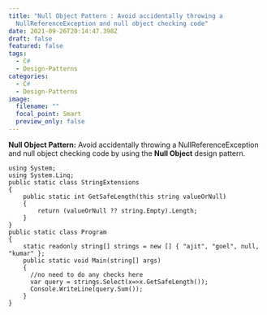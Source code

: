 ```yaml
---
title: "Null Object Pattern : Avoid accidentally throwing a
  NullReferenceException and null object checking code"
date: 2021-09-26T20:14:47.398Z
draft: false
featured: false
tags:
  - C#
  - Design-Patterns
categories:
  - C#
  - Design-Patterns
image:
  filename: ""
  focal_point: Smart
  preview_only: false
---
```

**Null Object Pattern:** Avoid accidentally throwing a NullReferenceException and null object checking code by using the **Null Object** design pattern.

```
using System;
using System.Linq;
public static class StringExtensions 
{ 
    public static int GetSafeLength(this string valueOrNull) 
    { 
        return (valueOrNull ?? string.Empty).Length; 
    }
}
public static class Program 
{
    static readonly string[] strings = new [] { "ajit", "goel", null, "kumar" };
    public static void Main(string[] args) 
    {
      //no need to do any checks here
      var query = strings.Select(x=>x.GetSafeLength());
      Console.WriteLine(query.Sum());
    }
}
```